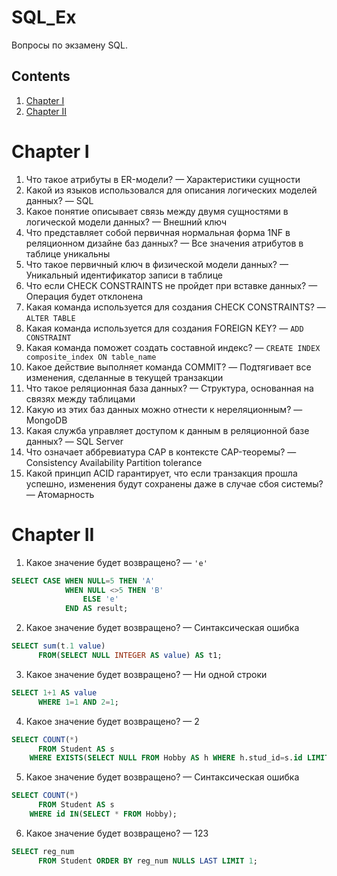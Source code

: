 # SQL_Ex

Вопросы по экзамену SQL.

## Contents

1. [Chapter I](#chapter-i)
2. [Chapter II](#chapter-ii)

# Chapter I

1. Что такое атрибуты в ER-модели? — Характеристики сущности
2. Какой из языков использовался для описания логических моделей данных? — SQL
3. Какое понятие описывает связь между двумя сущностями в логической модели данных? — Внешний ключ
4. Что представляет собой первичная нормальная форма 1NF в реляционном дизайне баз данных? — Все значения атрибутов в таблице уникальны 
5. Что такое первичный ключ в физической модели данных? — Уникальный идентификатор записи в таблице
6. Что если CHECK CONSTRAINTS не пройдет при вставке данных? — Операция будет отклонена
7. Какая команда используется для создания CHECK CONSTRAINTS? — `ALTER TABLE`
8. Какая команда используется для создания FOREIGN KEY? — `ADD CONSTRAINT`
9. Какая команда поможет создать составной индекс? — `CREATE INDEX composite_index ON table_name`
10. Какое действие выполняет команда COMMIT? — Подтягивает все изменения, сделанные в текущей транзакции 
11. Что такое реляционная база данных? — Структура, основанная на связях между таблицами
12. Какую из этих баз данных можно отнести к нереляционным? — MongoDB
13. Какая служба управляет доступом к данным в реляционной базе данных? — SQL Server
14. Что означает аббревиатура CAP в контексте CAP-теоремы? — Consistency Availability Partition tolerance
15. Какой принцип ACID гарантирует, что если транзакция прошла успешно, изменения будут сохранены даже в случае сбоя системы? — Атомарность

# Chapter II

1. Какое значение будет возвращено? — `'e'`

```sql
SELECT CASE WHEN NULL=5 THEN 'A'
            WHEN NULL <>5 THEN 'B'
                ELSE 'e'
            END AS result;
```

2. Какое значение будет возвращено? — Синтаксическая ошибка

```sql
SELECT sum(t.1 value)
      FROM(SELECT NULL INTEGER AS value) AS t1;
```

3. Какое значение будет возвращено? — Ни одной строки

```sql
SELECT 1+1 AS value
      WHERE 1=1 AND 2=1;
```

4. Какое значение будет возвращено? — 2

```sql
SELECT COUNT(*)
      FROM Student AS s
    WHERE EXISTS(SELECT NULL FROM Hobby AS h WHERE h.stud_id=s.id LIMIT 1);
```

5. Какое значение будет возвращено? — Синтаксическая ошибка

```sql
SELECT COUNT(*)
      FROM Student AS s
    WHERE id IN(SELECT * FROM Hobby);
```

6. Какое значение будет возвращено? — 123

```sql
SELECT reg_num
      FROM Student ORDER BY reg_num NULLS LAST LIMIT 1;
```

